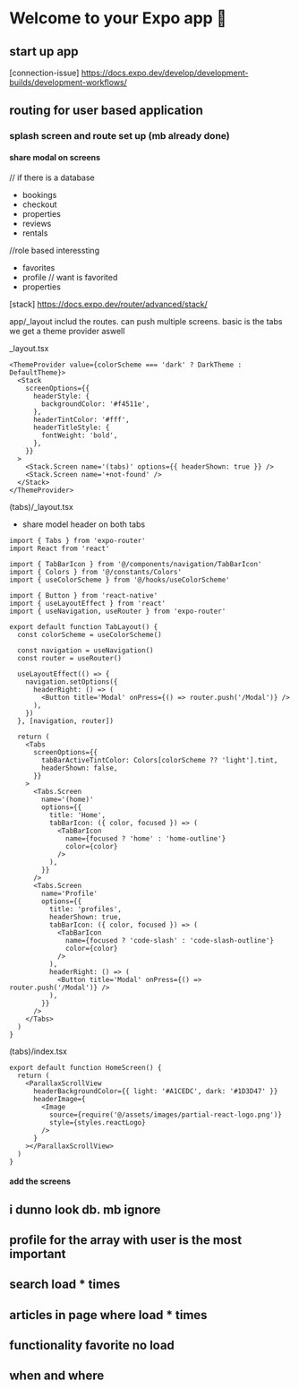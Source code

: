 # Welcome to your Expo app 👋

## start up app

[connection-issue] https://docs.expo.dev/develop/development-builds/development-workflows/

## routing for user based application

### splash screen and route set up (mb already done)

#### share modal on screens

// if there is a database

- bookings
- checkout
- properties
- reviews
- rentals

//role based interessting

- favorites
- profile
  // want is favorited
- properties

[stack] https://docs.expo.dev/router/advanced/stack/

app/\_layout includ the routes. can push multiple screens. basic is the tabs
we get a theme provider aswell

\_layout.tsx

```tsx
<ThemeProvider value={colorScheme === 'dark' ? DarkTheme : DefaultTheme}>
  <Stack
    screenOptions={{
      headerStyle: {
        backgroundColor: '#f4511e',
      },
      headerTintColor: '#fff',
      headerTitleStyle: {
        fontWeight: 'bold',
      },
    }}
  >
    <Stack.Screen name='(tabs)' options={{ headerShown: true }} />
    <Stack.Screen name='+not-found' />
  </Stack>
</ThemeProvider>
```

(tabs)/\_layout.tsx

- share model header on both tabs

```tsx
import { Tabs } from 'expo-router'
import React from 'react'

import { TabBarIcon } from '@/components/navigation/TabBarIcon'
import { Colors } from '@/constants/Colors'
import { useColorScheme } from '@/hooks/useColorScheme'

import { Button } from 'react-native'
import { useLayoutEffect } from 'react'
import { useNavigation, useRouter } from 'expo-router'

export default function TabLayout() {
  const colorScheme = useColorScheme()

  const navigation = useNavigation()
  const router = useRouter()

  useLayoutEffect(() => {
    navigation.setOptions({
      headerRight: () => (
        <Button title='Modal' onPress={() => router.push('/Modal')} />
      ),
    })
  }, [navigation, router])

  return (
    <Tabs
      screenOptions={{
        tabBarActiveTintColor: Colors[colorScheme ?? 'light'].tint,
        headerShown: false,
      }}
    >
      <Tabs.Screen
        name='(home)'
        options={{
          title: 'Home',
          tabBarIcon: ({ color, focused }) => (
            <TabBarIcon
              name={focused ? 'home' : 'home-outline'}
              color={color}
            />
          ),
        }}
      />
      <Tabs.Screen
        name='Profile'
        options={{
          title: 'profiles',
          headerShown: true,
          tabBarIcon: ({ color, focused }) => (
            <TabBarIcon
              name={focused ? 'code-slash' : 'code-slash-outline'}
              color={color}
            />
          ),
          headerRight: () => (
            <Button title='Modal' onPress={() => router.push('/Modal')} />
          ),
        }}
      />
    </Tabs>
  )
}
```

(tabs)/index.tsx

```tsx
export default function HomeScreen() {
  return (
    <ParallaxScrollView
      headerBackgroundColor={{ light: '#A1CEDC', dark: '#1D3D47' }}
      headerImage={
        <Image
          source={require('@/assets/images/partial-react-logo.png')}
          style={styles.reactLogo}
        />
      }
    ></ParallaxScrollView>
  )
}
```

#### add the screens

## i dunno look db. mb ignore

## profile for the array with user is the most important

## search load \* times

## articles in page where load \* times

## functionality favorite no load

## when and where
